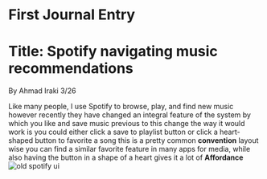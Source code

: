 # First Journal Entry 

# Title: Spotify navigating music recommendations 
 By Ahmad Iraki 3/26 

 Like many people, I use Spotify to browse, play, and find new music however recently they have changed an integral feature of the system by which you like and save music previous to this change the way it would work is you could either click a save to playlist button or click a heart-shaped button to favorite a song this is a pretty common **convention** layout wise you can find a similar favorite feature in many apps for media, while also having the button in a shape of a heart gives it a lot of **Affordance** 
![old spotify ui](/least-github-pages/assets/Screen-Shot-2020-02-27-at-10.30.24-AM.webp)
